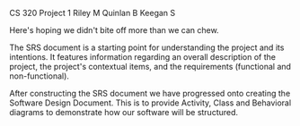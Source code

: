CS 320
Project 1
Riley M
Quinlan B
Keegan S

Here's hoping we didn't bite off more than we can chew.

The SRS document is a starting point for understanding the project and its intentions. It features information regarding an overall description of the project, the project's contextual items, and the requirements (functional and non-functional).   

After constructing the SRS document we have progressed onto creating the Software Design Document. This is to provide Activity, Class and Behavioral diagrams to demonstrate how our software will be structured.
